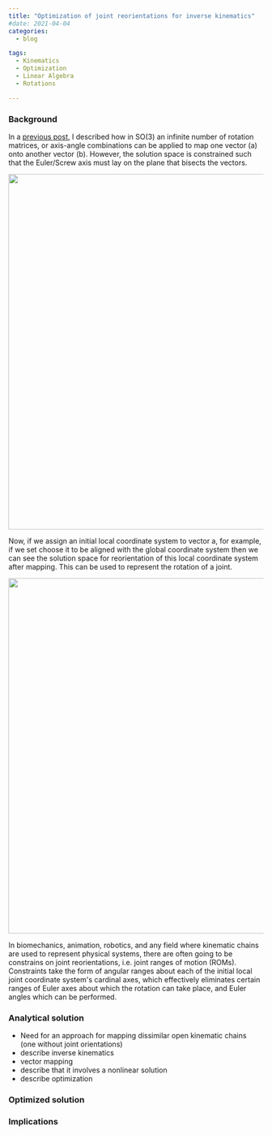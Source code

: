 ```yaml
---
title: "Optimization of joint reorientations for inverse kinematics"
#date: 2021-04-04
categories:
  - blog

tags:
  - Kinematics
  - Optimization
  - Linear Algebra
  - Rotations

---
```


### Background
In a [previous post](https://kevgildea.github.io/blog/Euler-Axis-Vector-Mapping/), I described how in SO(3) an infinite number of rotation matrices, or axis-angle combinations can be applied to map one vector (a) onto another vector (b). However, the solution space is constrained such that the Euler/Screw axis must lay on the plane that bisects the vectors.

<p align="center">
  <img src="/assets/images/Optimized-Inverse-Kinematics/fig0.gif" width="700">
</p>

Now, if we assign an initial local coordinate system to vector a, for example, if we set choose it to be aligned with the global coordinate system then we can see the solution space for reorientation of this local coordinate system after mapping. This can be used to represent the rotation of a joint.

<p align="center">
  <img src="/assets/images/Optimized-Inverse-Kinematics/fig1.gif" width="700">
</p>

In biomechanics, animation, robotics, and any field where kinematic chains are used to represent physical systems, there are often going to be constrains on joint reorientations, i.e. joint ranges of motion (ROMs). Constraints take the form of angular ranges about each of the initial local joint coordinate system's cardinal axes, which effectively eliminates certain ranges of Euler axes about which the rotation can take place, and Euler angles which can be performed. 







### Analytical solution

- Need for an approach for mapping dissimilar open kinematic chains (one without joint orientations)
- describe inverse kinematics
- vector mapping
- describe that it involves a nonlinear solution
- describe optimization


### Optimized solution


### Implications
